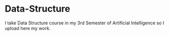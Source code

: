 # Data-Structure
I take Data Structure course in my 3rd Semester of Artificial Intelligence so I upload here my work.
